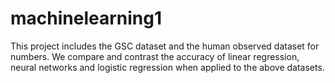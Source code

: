 # machinelearning1

This project includes the GSC dataset and the human observed dataset for numbers. 
We compare and contrast the accuracy of linear regression, neural networks and logistic regression when applied to the above datasets.
